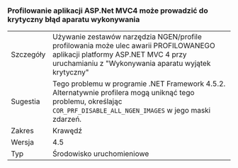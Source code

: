 ### <a name="profiling-aspnet-mvc4-apps-can-lead-to-fatal-execution-engine-error"></a>Profilowanie aplikacji ASP.Net MVC4 może prowadzić do krytyczny błąd aparatu wykonywania

|   |   |
|---|---|
|Szczegóły|Używanie zestawów narzędzia NGEN/profile profilowania może ulec awarii PROFILOWANEGO aplikacji platformy ASP.NET MVC 4 przy uruchamianiu z "Wykonywania aparatu wyjątek krytyczny"|
|Sugestia|Tego problemu w programie .NET Framework 4.5.2. Alternatywnie profilera mogą uniknąć tego problemu, określając <code>COR_PRF_DISABLE_ALL_NGEN_IMAGES</code> w jego maski zdarzeń.|
|Zakres|Krawędź|
|Wersja|4.5|
|Typ|Środowisko uruchomieniowe|

